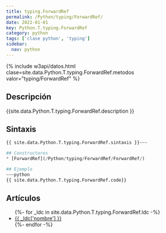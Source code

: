 ```yaml
---
title: typing.ForwardRef
permalink: /Python/typing/ForwardRef/
date: 2021-01-01
key: Python.T.typing.ForwardRef
category: python
tags: ['clase python', 'typing']
sidebar: 
  nav: python
---
```


{% include w3api/datos.html clase=site.data.Python.T.typing.ForwardRef.metodos valor="typing/ForwardRef" %}

## Descripción
{{site.data.Python.T.typing.ForwardRef.description }}

## Sintaxis
~~~python
{{ site.data.Python.T.typing.ForwardRef.sintaxis }}~~~

## Constructores
* [ForwardRef](/Python/typing/ForwardRef/ForwardRef/)

## Ejemplo
~~~python
{{ site.data.Python.T.typing.ForwardRef.code}}
~~~

## Artículos
<ul>
{%- for _ldc in site.data.Python.T.typing.ForwardRef.ldc -%}
   <li>
       <a href="{{_ldc['url'] }}">{{ _ldc['nombre'] }}</a>
   </li>
{%- endfor -%}
</ul>
